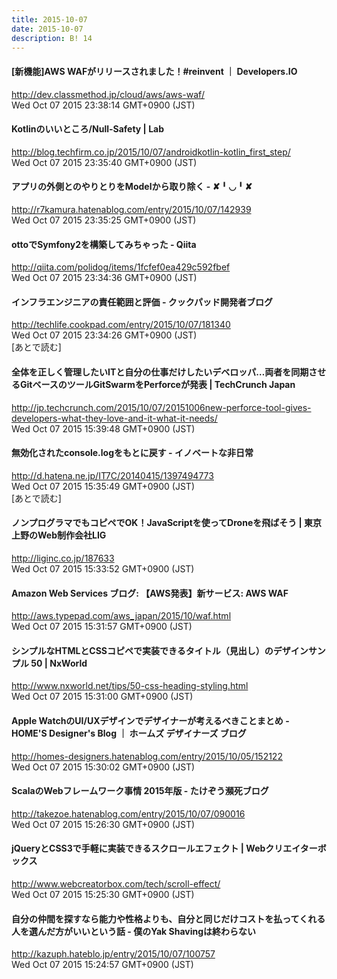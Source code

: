 ```yaml
---
title: 2015-10-07
date: 2015-10-07
description: B! 14
---
```


#### [新機能]AWS WAFがリリースされました！#reinvent ｜ Developers.IO
http://dev.classmethod.jp/cloud/aws/aws-waf/<br>
Wed Oct 07 2015 23:38:14 GMT+0900 (JST)<br>


#### Kotlinのいいところ/Null-Safety | Lab
http://blog.techfirm.co.jp/2015/10/07/androidkotlin-kotlin_first_step/<br>
Wed Oct 07 2015 23:35:40 GMT+0900 (JST)<br>


#### アプリの外側とのやりとりをModelから取り除く - ✘╹◡╹✘
http://r7kamura.hatenablog.com/entry/2015/10/07/142939<br>
Wed Oct 07 2015 23:35:25 GMT+0900 (JST)<br>


#### ottoでSymfony2を構築してみちゃった - Qiita
http://qiita.com/polidog/items/1fcfef0ea429c592fbef<br>
Wed Oct 07 2015 23:34:36 GMT+0900 (JST)<br>


#### インフラエンジニアの責任範囲と評価 - クックパッド開発者ブログ
http://techlife.cookpad.com/entry/2015/10/07/181340<br>
Wed Oct 07 2015 23:34:26 GMT+0900 (JST)<br>
[あとで読む]


#### 全体を正しく管理したいITと自分の仕事だけしたいデベロッパ…両者を同期させるGitベースのツールGitSwarmをPerforceが発表  |  TechCrunch Japan
http://jp.techcrunch.com/2015/10/07/20151006new-perforce-tool-gives-developers-what-they-love-and-it-what-it-needs/<br>
Wed Oct 07 2015 15:39:48 GMT+0900 (JST)<br>


####  無効化されたconsole.logをもとに戻す  - イノベートな非日常
http://d.hatena.ne.jp/IT7C/20140415/1397494773<br>
Wed Oct 07 2015 15:35:49 GMT+0900 (JST)<br>
[あとで読む]


#### ノンプログラマでもコピペでOK！JavaScriptを使ってDroneを飛ばそう | 東京上野のWeb制作会社LIG
http://liginc.co.jp/187633<br>
Wed Oct 07 2015 15:33:52 GMT+0900 (JST)<br>


#### Amazon Web Services ブログ: 【AWS発表】新サービス: AWS WAF
http://aws.typepad.com/aws_japan/2015/10/waf.html<br>
Wed Oct 07 2015 15:31:57 GMT+0900 (JST)<br>


#### シンプルなHTMLとCSSコピペで実装できるタイトル（見出し）のデザインサンプル 50 | NxWorld
http://www.nxworld.net/tips/50-css-heading-styling.html<br>
Wed Oct 07 2015 15:31:00 GMT+0900 (JST)<br>


#### Apple WatchのUI/UXデザインでデザイナーが考えるべきことまとめ - HOME'S Designer's Blog ｜ ホームズ デザイナーズ ブログ
http://homes-designers.hatenablog.com/entry/2015/10/05/152122<br>
Wed Oct 07 2015 15:30:02 GMT+0900 (JST)<br>


#### ScalaのWebフレームワーク事情 2015年版 - たけぞう瀕死ブログ
http://takezoe.hatenablog.com/entry/2015/10/07/090016<br>
Wed Oct 07 2015 15:26:30 GMT+0900 (JST)<br>


#### jQueryとCSS3で手軽に実装できるスクロールエフェクト | Webクリエイターボックス
http://www.webcreatorbox.com/tech/scroll-effect/<br>
Wed Oct 07 2015 15:25:30 GMT+0900 (JST)<br>


#### 自分の仲間を探すなら能力や性格よりも、自分と同じだけコストを払ってくれる人を選んだ方がいいという話 - 僕のYak Shavingは終わらない
http://kazuph.hateblo.jp/entry/2015/10/07/100757<br>
Wed Oct 07 2015 15:24:57 GMT+0900 (JST)<br>


